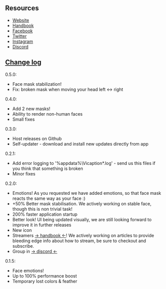 ## Resources

- [Website](https://vicaption.com/?utm_source=github)
- [Handbook](https://vicaption.com/handbook)
- [Facebook](https://www.facebook.com/vicaption/)
- [Twitter](https://twitter.com/vicaption)
- [Instagram](https://www.instagram.com/vicaption/)
- [Discord](https://discordapp.com/invite/ZwMDNre)

## [Change log](https://headwayapp.co/vicaption-changelog)

0.5.0:
- Face mask stabilization!
- Fix: broken mask when moving your head left <-> right

0.4.0:
- Add 2 new masks!
- Ability to render non-human faces
- Small fixes

0.3.0:
- Host releases on Github
- Self-updater - download and install new updates directly from app

0.2.1:
- Add error logging to '%appdata%\Vicaption\*.log' - send us this files if you think that something is broken
- Minor fixes

0.2.0: 
- Emotions! As you requested we have added emotions, so that face mask reacts the same way as your face :)
- +50% Better mask stabilisation. We actively working on stable face, though this is non trivial task!
- 200% faster application startup
- Better look! UI being updated visually, we are still looking forward to improve it in further releases
- New icon
- Streamers [-> handbook <-](https://vicaption.com/handbook/?utm_source=github&utm_medium=0.2.0)! We actively working on articles to provide bleeding edge info about how to stream, be sure to checkout and subscribe.
- Group in [-> discord <-](https://discordapp.com/invite/ZwMDNre)

0.1.5:
- Face emotions!
- Up to 100% performance boost
- Temporary lost colors & feather
